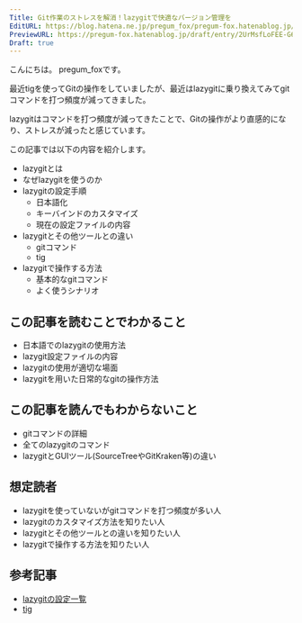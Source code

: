 ```yaml
---
Title: Git作業のストレスを解消！lazygitで快適なバージョン管理を
EditURL: https://blog.hatena.ne.jp/pregum_fox/pregum-fox.hatenablog.jp/atom/entry/6802418398314600814
PreviewURL: https://pregum-fox.hatenablog.jp/draft/entry/2UrMsfLoFEE-G69rTqlYOX7ztl8
Draft: true
---
```


こんにちは。 pregum_foxです。

最近tigを使ってGitの操作をしていましたが、最近はlazygitに乗り換えてみてgitコマンドを打つ頻度が減ってきました。

lazygitはコマンドを打つ頻度が減ってきたことで、Gitの操作がより直感的になり、ストレスが減ったと感じています。

この記事では以下の内容を紹介します。

* lazygitとは
* なぜlazygitを使うのか
* lazygitの設定手順
  * 日本語化
  * キーバインドのカスタマイズ
  * 現在の設定ファイルの内容
* lazygitとその他ツールとの違い
  * gitコマンド
  * tig
* lazygitで操作する方法
  * 基本的なgitコマンド
  * よく使うシナリオ

## この記事を読むことでわかること

* 日本語でのlazygitの使用方法
* lazygit設定ファイルの内容
* lazygitの使用が適切な場面
* lazygitを用いた日常的なgitの操作方法

## この記事を読んでもわからないこと

* gitコマンドの詳細
* 全てのlazygitのコマンド
* lazygitとGUIツール(SourceTreeやGitKraken等)の違い

## 想定読者

* lazygitを使っていないがgitコマンドを打つ頻度が多い人
* lazygitのカスタマイズ方法を知りたい人
* lazygitとその他ツールとの違いを知りたい人
* lazygitで操作する方法を知りたい人

## 参考記事

* [lazygitの設定一覧](https://github.com/jesseduffield/lazygit/blob/master/docs/Config.md)
* [tig](https://github.com/jonas/tig)
